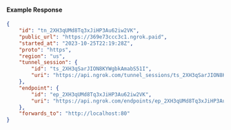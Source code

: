 <!-- Code generated for API Clients. DO NOT EDIT. -->

#### Example Response

```json
{
	"id": "tn_2XH3qUMd8Tq3xJiHP3Au62iw2VK",
	"public_url": "https://369e73ccc3c1.ngrok.paid",
	"started_at": "2023-10-25T22:19:28Z",
	"proto": "https",
	"region": "us",
	"tunnel_session": {
		"id": "ts_2XH3qSarJION8KYWgbkAmabS51I",
		"uri": "https://api.ngrok.com/tunnel_sessions/ts_2XH3qSarJION8KYWgbkAmabS51I"
	},
	"endpoint": {
		"id": "ep_2XH3qUMd8Tq3xJiHP3Au62iw2VK",
		"uri": "https://api.ngrok.com/endpoints/ep_2XH3qUMd8Tq3xJiHP3Au62iw2VK"
	},
	"forwards_to": "http://localhost:80"
}
```
